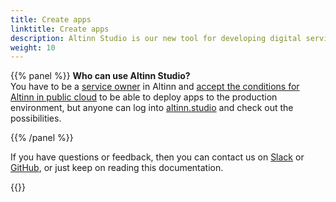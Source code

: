 ```yaml
---
title: Create apps
linktitle: Create apps
description: Altinn Studio is our new tool for developing digital services aka apps. These can be anything from simple forms to very advanced applications.
weight: 10
---
```



{{% panel %}}
**Who can use Altinn Studio?**  
You have to be a [service owner](https://www.altinndigital.no/kom-i-gang/) in Altinn and
[accept the conditions for Altinn in public cloud](https://digdir.apps.altinn.no/digdir/godkjenn-bruksvilkaar/) to be able to deploy apps to the production environment,
but anyone can log into [altinn.studio](https://altinn.studio) and check out the possibilities.

{{% /panel %}}

If you have questions or feedback, then you can contact us on [Slack](https://altinnstudio.slack.com)
or [GitHub](https://github.com/Altinn/altinn-studio/issues/new/choose), or just keep on reading this documentation.


{{<children>}}
